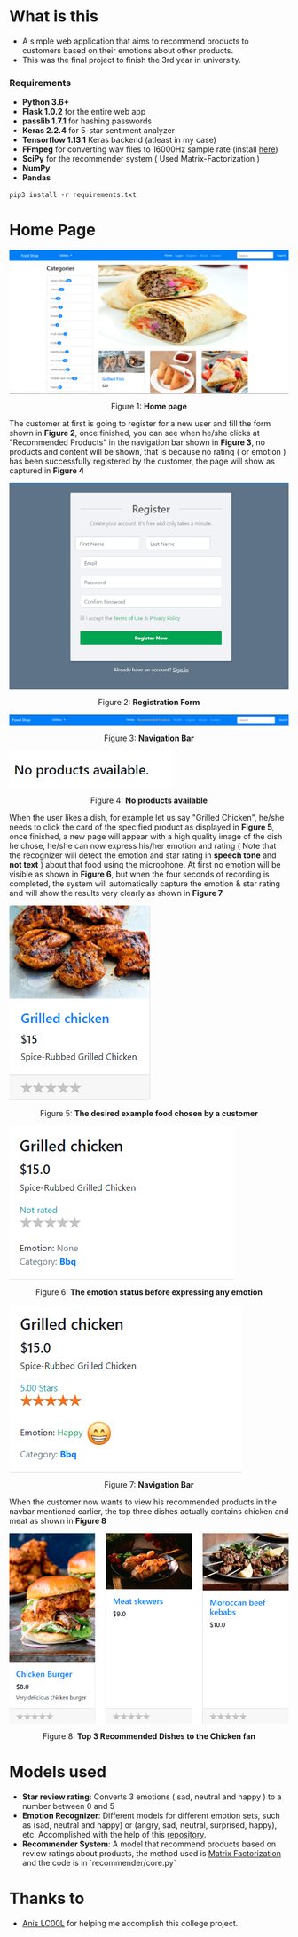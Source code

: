 # What is this
- A simple web application that aims to recommend products to customers based on their emotions about other products.
- This was the final project to finish the 3rd year in university.


### Requirements
- **Python 3.6+**
- **Flask 1.0.2** for the entire web app
- **passlib 1.7.1** for hashing passwords
- **Keras 2.2.4** for 5-star sentiment analyzer
- **Tensorflow 1.13.1** Keras backend (atleast in my case)
- **FFmpeg** for converting wav files to 16000Hz sample rate (install [here](http://ffmpeg.org/download.html))
- **SciPy** for the recommender system ( Used Matrix-Factorization )
- **NumPy**
- **Pandas**
```
pip3 install -r requirements.txt
```

# Home Page
<img src="images/home_page.png" align="center">
<p style="text-align: center;">Figure 1: <b>Home page</b></p>

The customer at first is going to register for a new user and fill the form shown in **Figure 2**, once finished, you can see when he/she clicks at "Recommended Products" in the navigation bar shown in  **Figure 3**, no products and content will be shown, that is because no rating ( or emotion ) has been successfully registered by the customer, the page will show as captured in **Figure 4**

<img src="images/registration.PNG" align="center">
<p style="text-align: center;">Figure 2: <b>Registration Form</b></p>

<img src="images/navbar.PNG" align="center">
<p style="text-align: center;">Figure 3: <b>Navigation Bar</b></p>

<img src="images/no_products.PNG" align="center">
<p style="text-align: center;">Figure 4: <b>No products available</b></p>

When the user likes a dish, for example let us say "Grilled Chicken", he/she needs to click the card of the specified product as displayed in **Figure 5**, once finished, a new page will appear with a high quality image of the dish he chose, he/she can now express his/her emotion and rating ( Note that the recognizer will detect the emotion and star rating in **speech tone** and **not text** ) about that food using the microphone.
At first no emotion will be visible as shown in **Figure 6**, but when the four seconds of recording is completed, the system will automatically capture the emotion & star rating and will show the results very clearly as shown in **Figure 7**


<img src="images/before_click.png" align="center">
<p style="text-align: center;">Figure 5: <b>The desired example food chosen by a customer</b></p>

<img src="images/before_emotion.PNG" align="center">
<p style="text-align: center;">Figure 6: <b>The emotion status before expressing any emotion</b></p>

<img src="images/after_emotion.PNG" align="center">
<p style="text-align: center;">Figure 7: <b>Navigation Bar</b></p>


When the customer now wants to view his recommended products in the navbar mentioned earlier, the top three dishes actually contains chicken and meat as shown in **Figure 8**

<img src="images/recommendations.PNG" align="center">
<p style="text-align: center;">Figure 8: <b>Top 3 Recommended Dishes to the Chicken fan</b></p>


# Models used
- **Star review rating**: Converts 3 emotions ( sad, neutral and happy ) to a number between 0 and 5
- **Emotion Recognizer**: Different models for different emotion sets, such as (sad, neutral and happy) or (angry, sad, neutral, surprised, happy), etc.
Accomplished with the help of this [repository](https://github.com/x4nth055/emotion-recognition-using-speech).
- **Recommender System**: A model that recommend products based on review ratings about products, the method used is [Matrix Factorization](https://en.wikipedia.org/wiki/Matrix_factorization_(recommender_systems)) and the code is in `recommender/core.py`

# Thanks to
- [Anis LC00L](https://github.com/AnisLcool) for helping me accomplish this college project.

